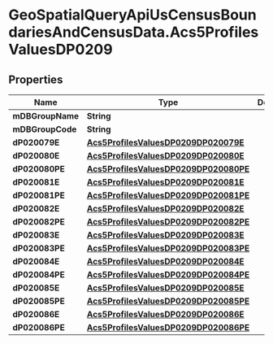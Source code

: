 # GeoSpatialQueryApiUsCensusBoundariesAndCensusData.Acs5ProfilesValuesDP0209

## Properties

Name | Type | Description | Notes
------------ | ------------- | ------------- | -------------
**mDBGroupName** | **String** |  | 
**mDBGroupCode** | **String** |  | 
**dP020079E** | [**Acs5ProfilesValuesDP0209DP020079E**](Acs5ProfilesValuesDP0209DP020079E.md) |  | 
**dP020080E** | [**Acs5ProfilesValuesDP0209DP020080E**](Acs5ProfilesValuesDP0209DP020080E.md) |  | 
**dP020080PE** | [**Acs5ProfilesValuesDP0209DP020080PE**](Acs5ProfilesValuesDP0209DP020080PE.md) |  | 
**dP020081E** | [**Acs5ProfilesValuesDP0209DP020081E**](Acs5ProfilesValuesDP0209DP020081E.md) |  | 
**dP020081PE** | [**Acs5ProfilesValuesDP0209DP020081PE**](Acs5ProfilesValuesDP0209DP020081PE.md) |  | 
**dP020082E** | [**Acs5ProfilesValuesDP0209DP020082E**](Acs5ProfilesValuesDP0209DP020082E.md) |  | 
**dP020082PE** | [**Acs5ProfilesValuesDP0209DP020082PE**](Acs5ProfilesValuesDP0209DP020082PE.md) |  | 
**dP020083E** | [**Acs5ProfilesValuesDP0209DP020083E**](Acs5ProfilesValuesDP0209DP020083E.md) |  | 
**dP020083PE** | [**Acs5ProfilesValuesDP0209DP020083PE**](Acs5ProfilesValuesDP0209DP020083PE.md) |  | 
**dP020084E** | [**Acs5ProfilesValuesDP0209DP020084E**](Acs5ProfilesValuesDP0209DP020084E.md) |  | 
**dP020084PE** | [**Acs5ProfilesValuesDP0209DP020084PE**](Acs5ProfilesValuesDP0209DP020084PE.md) |  | 
**dP020085E** | [**Acs5ProfilesValuesDP0209DP020085E**](Acs5ProfilesValuesDP0209DP020085E.md) |  | 
**dP020085PE** | [**Acs5ProfilesValuesDP0209DP020085PE**](Acs5ProfilesValuesDP0209DP020085PE.md) |  | 
**dP020086E** | [**Acs5ProfilesValuesDP0209DP020086E**](Acs5ProfilesValuesDP0209DP020086E.md) |  | 
**dP020086PE** | [**Acs5ProfilesValuesDP0209DP020086PE**](Acs5ProfilesValuesDP0209DP020086PE.md) |  | 


